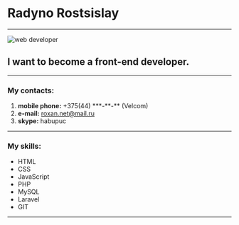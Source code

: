 # Radyno Rostsislay
----
![web developer](https://cdn-images-1.medium.com/max/1600/0*gqO3slLmGb4mUeje.gif)
## I want to become a front-end developer.
---
### My contacts:
1. **mobile phone:** +375(44) \*\*\*-\*\*-\*\* (Velcom)
2. **e-mail:** roxan.net@mail.ru
3. **skype:** habupuc
---
### My skills:
* HTML
* CSS
* JavaScript
* PHP
* MySQL
* Laravel
* GIT
---
